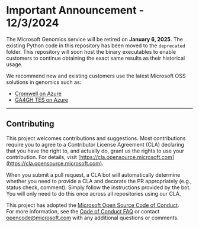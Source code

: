# Important Announcement - 12/3/2024

The Microsoft Genomics service will be retired on **January 6, 2025**.  The existing Python code in this repository has been moved to the `deprecated` folder. This repository will soon host the binary executables to enable customers to continue obtaining the exact same results as their historical usage. 

We recommend new and existing customers use the latest Microsoft OSS solutions in genomics such as:  
- [Cromwell on Azure](https://github.com/microsoft/CromwellOnAzure)  
- [GA4GH TES on Azure](https://github.com/microsoft/ga4gh-tes)

---

## Contributing

This project welcomes contributions and suggestions. Most contributions require you to agree to a Contributor License Agreement (CLA) declaring that you have the right to, and actually do, grant us the rights to use your contribution. For details, visit [https://cla.opensource.microsoft.com](https://cla.opensource.microsoft.com).

When you submit a pull request, a CLA bot will automatically determine whether you need to provide a CLA and decorate the PR appropriately (e.g., status check, comment). Simply follow the instructions provided by the bot. You will only need to do this once across all repositories using our CLA.

This project has adopted the [Microsoft Open Source Code of Conduct](https://opensource.microsoft.com/codeofconduct/).  
For more information, see the [Code of Conduct FAQ](https://opensource.microsoft.com/codeofconduct/faq/) or contact [opencode@microsoft.com](mailto:opencode@microsoft.com) with any additional questions or comments.

